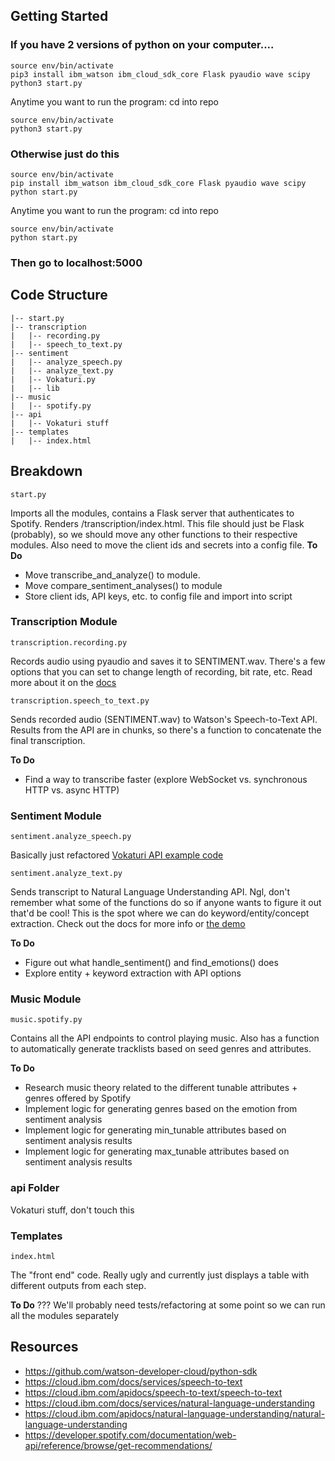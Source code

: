 ## Getting Started
### If you have 2 versions of python on your computer....

~~~
source env/bin/activate
pip3 install ibm_watson ibm_cloud_sdk_core Flask pyaudio wave scipy
python3 start.py
~~~
Anytime you want to run the program:
cd into repo
~~~
source env/bin/activate
python3 start.py
~~~

### Otherwise just do this
~~~
source env/bin/activate
pip install ibm_watson ibm_cloud_sdk_core Flask pyaudio wave scipy
python start.py
~~~
Anytime you want to run the program:
cd into repo
~~~
source env/bin/activate
python start.py
~~~

### Then go to localhost:5000

## Code Structure
```
|-- start.py
|-- transcription
|   |-- recording.py
|   |-- speech_to_text.py
|-- sentiment
|   |-- analyze_speech.py
|   |-- analyze_text.py
|	|-- Vokaturi.py
|	|-- lib
|-- music
|   |-- spotify.py
|-- api
|   |-- Vokaturi stuff
|-- templates
|	|-- index.html

```

## Breakdown
```
start.py
``` 
Imports all the modules, contains a Flask server that authenticates to Spotify. Renders /transcription/index.html.
This file should just be Flask (probably), so we should move any other functions to their respective modules. Also need to move the client ids and secrets into a config file.
**To Do**
- Move transcribe_and_analyze() to module.
- Move compare_sentiment_analyses() to module
- Store client ids, API keys, etc. to config file and import into script

### Transcription Module
```
transcription.recording.py
```
Records audio using pyaudio and saves it to SENTIMENT.wav. There's a few options that you can set to change length of recording, bit rate, etc. Read more about it on the [docs](https://people.csail.mit.edu/hubert/pyaudio/docs/#pyaudio.PyAudio.open)

```
transcription.speech_to_text.py
```
Sends recorded audio (SENTIMENT.wav) to Watson's Speech-to-Text API. Results from the API are in chunks, so there's a function to concatenate the final transcription.

**To Do**
- Find a way to transcribe faster (explore WebSocket vs. synchronous HTTP vs. async HTTP)

### Sentiment Module
```
sentiment.analyze_speech.py
```
Basically just refactored [Vokaturi API example code](https://developers.vokaturi.com/using/python-sample)

```
sentiment.analyze_text.py
```
Sends transcript to Natural Language Understanding API. Ngl, don't remember what some of the functions do so if anyone wants to figure it out that'd be cool! This is the spot where we can do keyword/entity/concept extraction. Check out the docs for more info or [the demo](https://natural-language-understanding-demo.ng.bluemix.net/)

**To Do**
- Figure out what handle_sentiment() and find_emotions() does
- Explore entity + keyword extraction with API options

### Music Module
```
music.spotify.py
```
Contains all the API endpoints to control playing music. Also has a function to automatically generate tracklists based on seed genres and attributes.

**To Do**
- Research music theory related to the different tunable attributes + genres offered by Spotify
- Implement logic for generating genres based on the emotion from sentiment analysis
- Implement logic for generating min_tunable attributes based on sentiment analysis results
- Implement logic for generating max_tunable attributes based on sentiment analysis results

### api Folder
Vokaturi stuff, don't touch this

### Templates
```
index.html
```
The "front end" code. Really ugly and currently just displays a table with different outputs from each step.

**To Do**
???
We'll probably need tests/refactoring at some point so we can run all the modules separately


## Resources
- https://github.com/watson-developer-cloud/python-sdk
- https://cloud.ibm.com/docs/services/speech-to-text
- https://cloud.ibm.com/apidocs/speech-to-text/speech-to-text
- https://cloud.ibm.com/docs/services/natural-language-understanding
- https://cloud.ibm.com/apidocs/natural-language-understanding/natural-language-understanding
- https://developer.spotify.com/documentation/web-api/reference/browse/get-recommendations/
